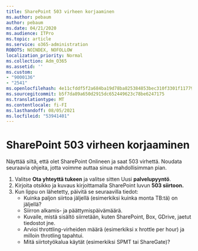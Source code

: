 ```yaml
---
title: SharePoint 503 virheen korjaaminen
ms.author: pebaum
author: pebaum
ms.date: 04/21/2020
ms.audience: ITPro
ms.topic: article
ms.service: o365-administration
ROBOTS: NOINDEX, NOFOLLOW
localization_priority: Normal
ms.collection: Adm_O365
ms.assetid: ''
ms.custom:
- "9000136"
- "2541"
ms.openlocfilehash: 4e11cfddf5f2a684ba19d78ba825384853bec310f3301f1177971c0a04548c05
ms.sourcegitcommit: b5f7da89a650d2915dc652449623c78be6247175
ms.translationtype: MT
ms.contentlocale: fi-FI
ms.lasthandoff: 08/05/2021
ms.locfileid: "53941401"
---
```

# <a name="sharepoint-migration-throttling-with-503-errors"></a>SharePoint 503 virheen korjaaminen

Näyttää siltä, että olet SharePoint Onlineen ja saat 503 virhettä. Noudata seuraavia ohjeita, jotta voimme auttaa sinua mahdollisimman pian.

1. Valitse **Ota yhteyttä tukeen** ja valitse sitten Uusi **palvelupyyntö**.
2. Kirjoita otsikko ja kuvaus kirjoittamalla SharePoint luvun **503 siirtoon.**
3. Kun lippu on lähetetty, päivitä se seuraavilla tiedot:
    - Kuinka paljon siirtoa jäljellä (esimerkiksi kuinka monta TB:tä) on jäljellä?
    - Siirron alkamis- ja päättymispäivämäärä.
    - Kuvaile, mistä sisältö siirretään, kuten SharePoint, Box, GDrive, jaetut tiedostot jne.
    - Arvioi throttling-virheiden määrä (esimerkiksi x hrottle per hour) ja milloin throtling tapahtui.
    - Mitä siirtotyökalua käytät (esimerkiksi SPMT tai ShareGate)?
